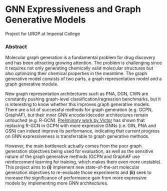 # GNN Expressiveness and Graph Generative Models
Project for UROP at Imperial College

### Abstract
Molecular graph generation is a fundamental problem for drug discovery and has been attracting growing attention. The problem is challenging since it requires not only generating chemically valid molecular structures but also optimizing their chemical properties in the meantime. The graph generative model consists of two parts, a graph representation model and a graph generative module.

New graph representation architectures such as PNA, DGN, CWN are constantly pushing graph-level classification/regression benchmarks, but it is interesting to know whether this improves graph generative models. There are a lot of successful methods for graph generation (e.g. GCPN, GraphAF), but their inner GNN encoder/decoder architectures remain untouched (e.g. R-GCN). [Preliminary work by Victor](https://github.com/VictorZXY/expressive-graph-gen) has shown that replacing R-GCN in GCPN with more expressive GNNs (i.e. GIN, PNA and GSN) can indeed improve its performance, indicating that current progress on GNN expressiveness is transferrable to graph generative methods.

However, the main bottleneck actually comes from the poor graph generation objectives being used for evaluation, as well as the sensitive nature of the graph generative methods (GCPN and GraphAF use reinforcement learning for training, which makes them even more unstable). This project aims to **(i)** implement new state-of-the-art molecular generation objectives to re-evaluate those experiments and **(ii)** seek to increase the significance of performance gain from more expressive models by implementing more GNN architectures.
